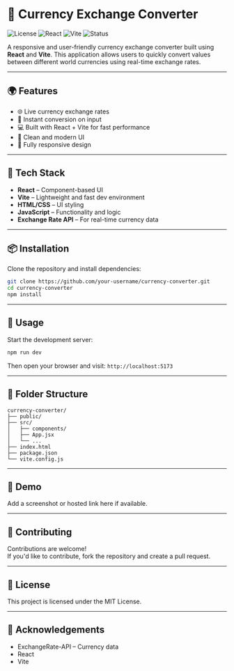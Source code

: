 # 💱 Currency Exchange Converter

![License](https://img.shields.io/badge/license-MIT-blue.svg)
![React](https://img.shields.io/badge/React-%5E18.0.0-blue)
![Vite](https://img.shields.io/badge/Vite-frontend-lightgrey)
![Status](https://img.shields.io/badge/status-active-success)

A responsive and user-friendly currency exchange converter built using **React** and **Vite**. This application allows users to quickly convert values between different world currencies using real-time exchange rates.

---

## 🌍 Features

- 🌐 Live currency exchange rates
- 🔄 Instant conversion on input
- 💻 Built with React + Vite for fast performance
- 🎨 Clean and modern UI
- 📱 Fully responsive design

---

## 🚀 Tech Stack

- **React** – Component-based UI
- **Vite** – Lightweight and fast dev environment
- **HTML/CSS** – UI styling
- **JavaScript** – Functionality and logic
- **Exchange Rate API** – For real-time currency data

---

## 📦 Installation

Clone the repository and install dependencies:

```bash
git clone https://github.com/your-username/currency-converter.git
cd currency-converter
npm install
```

---

## 🧪 Usage

Start the development server:

```bash
npm run dev
```

Then open your browser and visit: `http://localhost:5173`

---

## 📁 Folder Structure

```
currency-converter/
├── public/
├── src/
│   ├── components/
│   ├── App.jsx
│   └── ...
├── index.html
├── package.json
└── vite.config.js
```

---

## 📸 Demo

Add a screenshot or hosted link here if available.

---

## 🤝 Contributing

Contributions are welcome!  
If you'd like to contribute, fork the repository and create a pull request.

---

## 📜 License

This project is licensed under the MIT License.

---

## 🙌 Acknowledgements

- ExchangeRate-API – Currency data  
- React  
- Vite
